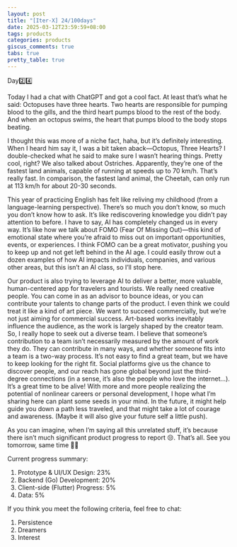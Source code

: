 ```yaml
---
layout: post
title: "[Iter-X] 24/100days"
date: 2025-03-12T23:59:59+08:00
tags: products
categories: products
giscus_comments: true
tabs: true
pretty_table: true
---
```


Day2️⃣4️⃣

Today I had a chat with ChatGPT and got a cool fact. At least that’s what he said: Octopuses have three hearts. Two hearts are responsible for pumping blood to the gills, and the third heart pumps blood to the rest of the body. And when an octopus swims, the heart that pumps blood to the body stops beating.

I thought this was more of a niche fact, haha, but it’s definitely interesting. When I heard him say it, I was a bit taken aback—Octopus, Three Hearts? I double-checked what he said to make sure I wasn’t hearing things. Pretty cool, right? We also talked about Ostriches. Apparently, they’re one of the fastest land animals, capable of running at speeds up to 70 km/h. That’s really fast. In comparison, the fastest land animal, the Cheetah, can only run at 113 km/h for about 20-30 seconds.

This year of practicing English has felt like reliving my childhood (from a language-learning perspective). There’s so much you don’t know, so much you don’t know how to ask. It’s like rediscovering knowledge you didn’t pay attention to before. I have to say, AI has completely changed us in every way. It’s like how we talk about FOMO (Fear Of Missing Out)—this kind of emotional state where you’re afraid to miss out on important opportunities, events, or experiences. I think FOMO can be a great motivator, pushing you to keep up and not get left behind in the AI age. I could easily throw out a dozen examples of how AI impacts individuals, companies, and various other areas, but this isn’t an AI class, so I’ll stop here.

Our product is also trying to leverage AI to deliver a better, more valuable, human-centered app for travelers and tourists. We really need creative people. You can come in as an advisor to bounce ideas, or you can contribute your talents to change parts of the product. I even think we could treat it like a kind of art piece. We want to succeed commercially, but we’re not just aiming for commercial success. Art-based works inevitably influence the audience, as the work is largely shaped by the creator team. So, I really hope to seek out a diverse team. I believe that someone’s contribution to a team isn’t necessarily measured by the amount of work they do. They can contribute in many ways, and whether someone fits into a team is a two-way process. It’s not easy to find a great team, but we have to keep looking for the right fit. Social platforms give us the chance to discover people, and our reach has gone global beyond just the third-degree connections (in a sense, it’s also the people who love the internet…). It’s a great time to be alive! With more and more people realizing the potential of nonlinear careers or personal development, I hope what I’m sharing here can plant some seeds in your mind. In the future, it might help guide you down a path less traveled, and that might take a lot of courage and awareness. (Maybe it will also give your future self a little push).

As you can imagine, when I’m saying all this unrelated stuff, it’s because there isn’t much significant product progress to report 😒. That’s all. See you tomorrow, same time 👋🏼

Current progress summary:

1. Prototype & UI/UX Design: 23%
2. Backend (Go) Development: 20%
3. Client-side (Flutter) Progress: 5%
4. Data: 5%

If you think you meet the following criteria, feel free to chat:

1. Persistence
2. Dreamers
3. Interest
